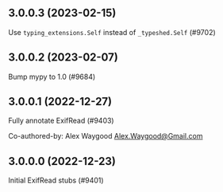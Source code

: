 ## 3.0.0.3 (2023-02-15)

Use `typing_extensions.Self` instead of `_typeshed.Self` (#9702)

## 3.0.0.2 (2023-02-07)

Bump mypy to 1.0 (#9684)

## 3.0.0.1 (2022-12-27)

Fully annotate ExifRead (#9403)

Co-authored-by: Alex Waygood <Alex.Waygood@Gmail.com>

## 3.0.0.0 (2022-12-23)

Initial ExifRead stubs (#9401)

